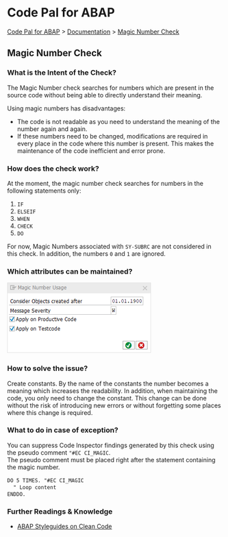# Code Pal for ABAP

[Code Pal for ABAP](../../README.md) > [Documentation](../check_documentation.md) > [Magic Number Check](magic-number.md)

## Magic Number Check

### What is the Intent of the Check?

The Magic Number check searches for numbers which are present in the source code without being able to directly understand their meaning.

Using magic numbers has disadvantages:

* The code is not readable as you need to understand the meaning of the number again and again.
* If these numbers need to be changed, modifications are required in every place in the code where this number is present. This makes the maintenance of the code inefficient and error prone.

### How does the check work?

At the moment, the magic number check searches for numbers in the following statements only:

1. `IF`
2. `ELSEIF`
3. `WHEN`
4. `CHECK`
5. `DO`

For now, Magic Numbers associated with `SY-SUBRC` are not considered in this check. In addition, the numbers `0` and `1` are ignored.

### Which attributes can be maintained?

![Attributes](./imgs/magic_number_usage.png)

### How to solve the issue?

Create constants. By the name of the constants the number becomes a meaning which increases the readability. In addition, when maintaining the code, you only need to change the constant. This change can be done without the risk of introducing new errors or without forgetting some places where this change is required.

### What to do in case of exception?

You can suppress Code Inspector findings generated by this check using the pseudo comment `"#EC CI_MAGIC`.  
The pseudo comment must be placed right after the statement containing the magic number.

```abap
DO 5 TIMES. "#EC CI_MAGIC
  " Loop content
ENDDO.
```

### Further Readings & Knowledge

* [ABAP Styleguides on Clean Code](https://github.com/SAP/styleguides/blob/master/clean-abap/CleanABAP.md#use-constants-instead-of-magic-numbers)
